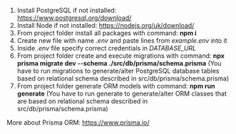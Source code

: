 1. Install PostgreSQL if not installed: https://www.postgresql.org/download/
2. Install Node if not installed: https://nodejs.org/uk/download/
3. From project folder install all packages with command: **npm i**
4. Create new file with name _.env_ and paste lines from _example.env_ into it
5. Inside _.env_ file specify correct credentials in _DATABASE_URL_
6. From project folder create and execute migrations with command: **npx prisma migrate dev --schema ./src/db/prisma/schema.prisma** 
   (You have to run migrations to generate/alter PostgreSQL database tables based on relational schema described in src/db/prisma/schema.prisma)
7. From project folder generate ORM models with command: **npm run generate** 
   (You have to run generate to generate/alter ORM classes that are based on relational schema described in src/db/prisma/schema.prisma)

More about Prisma ORM: https://www.prisma.io/
